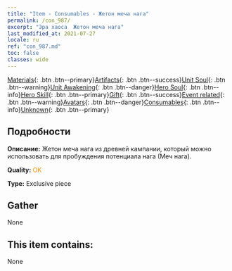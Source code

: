 ```yaml
---
title: "Item - Consumables - Жетон меча нага"
permalink: /con_987/
excerpt: "Эра хаоса  Жетон меча нага"
last_modified_at: 2021-07-27
locale: ru
ref: "con_987.md"
toc: false
classes: wide
---
```

 [Materials](/ItemsRU/){: .btn .btn--primary}[Artifacts](/ItemsRU/Artifacts/){: .btn .btn--success}[Unit Soul](/ItemsRU/UnitSoul/){: .btn .btn--warning}[Unit Awakening](/ItemsRU/UnitAwakening/){: .btn .btn--danger}[Hero Soul](/ItemsRU/HeroSoul/){: .btn .btn--info}[Hero Skill](/ItemsRU/HeroSkill/){: .btn .btn--primary}[Gift](/ItemsRU/Gift/){: .btn .btn--success}[Event related](/ItemsRU/Events/){: .btn .btn--warning}[Avatars](/ItemsRU/Avatars/){: .btn .btn--danger}[Consumables](/ItemsRU/Consumables/){: .btn .btn--info}[Unknown](/ItemsRU/Unknown/){: .btn .btn--primary}

## Подробности
 **Описание:** Жетон меча нага из древней кампании, который можно использовать для пробуждения потенциала нага (Меч нага).

 **Quality:** <span style="color: #FF8C00">OK</span>

 **Type:** Exclusive piece

## Gather

  None

## This item contains:

  None


